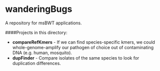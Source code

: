 wanderingBugs
=============

A repository for msBWT applications.

####Projects in this directory:

- **compareRefKmers** - If we can find species-specific kmers, we could whole-genome-amplify our pathogen of choice out of contaminating DNA (e.g. human, mosquito).
- **dupFinder** - Compare isolates of the same species to look for duplication differences.
